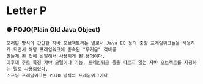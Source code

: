Letter P
==========

### ● POJO(Plain Old Java Object)
```
오래된 방식의 간단한 자바 오브젝트라는 말로서 Java EE 등의 중량 프레임워크들을 사용하게 되면서 해당 프레임워크에 종속된 "무거운" 객체를
만들게 된 것에 반발해서 사용되게 된 용어이다.
이후에 주로 특정 자바 모델이나 기능, 프레임워크 등을 따르지 않는 자바 오브젝트를 지칭하는 말로 사용되었다.
스프링 프레임워크는 POJO 방식의 프레임워크이다.
```
